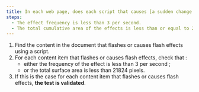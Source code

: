 ```yaml
---
title: In each web page, does each script that causes [a sudden change in brightness or flashing](#changement-brusque-de-luminosite-ou-effet-de-flash) meet one of these conditions?
steps:
  - The effect frequency is less than 3 per second.
  - The total cumulative area of the effects is less than or equal to 21824 pixels.
---
```


1. Find the content in the document that flashes or causes flash effects using a script.
2. For each content item that flashes or causes flash effects, check that :
   - either the frequency of the effect is less than 3 per second ;
   - or the total surface area is less than 21824 pixels.
3. If this is the case for each content item that flashes or causes flash effects, **the test is validated**.
